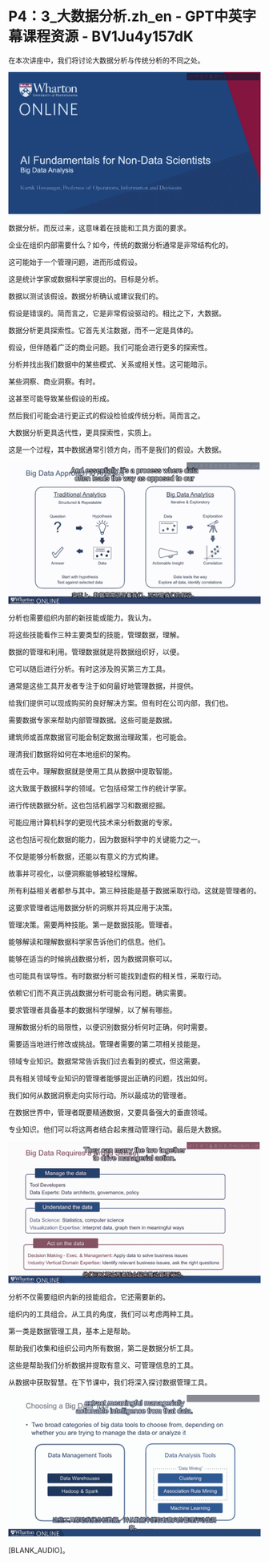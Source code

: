 # P4：3_大数据分析.zh_en - GPT中英字幕课程资源 - BV1Ju4y157dK

在本次讲座中，我们将讨论大数据分析与传统分析的不同之处。

![](img/658b6ca335c769fd3d54df88d3c6b4ee_1.png)

数据分析。而反过来，这意味着在技能和工具方面的要求。

企业在组织内部需要什么？如今，传统的数据分析通常是非常结构化的。

这可能始于一个管理问题，进而形成假设。

这是统计学家或数据科学家提出的。目标是分析。

数据以测试该假设。数据分析确认或建议我们的。

假设是错误的。简而言之，它是非常假设驱动的。相比之下，大数据。

数据分析更具探索性。它首先关注数据，而不一定是具体的。

假设，但伴随着广泛的商业问题。我们可能会进行更多的探索性。

分析并找出我们数据中的某些模式、关系或相关性。这可能暗示。

某些洞察、商业洞察。有时。

这甚至可能导致某些假设的形成。

然后我们可能会进行更正式的假设检验或传统分析。简而言之。

大数据分析更具迭代性，更具探索性，实质上。

这是一个过程，其中数据通常引领方向，而不是我们的假设。大数据。

![](img/658b6ca335c769fd3d54df88d3c6b4ee_3.png)

分析也需要组织内部的新技能或能力。我认为。

将这些技能看作三种主要类型的技能，管理数据，理解。

数据的管理和利用。管理数据就是将数据组织好，以便。

它可以随后进行分析。有时这涉及购买第三方工具。

通常是这些工具开发者专注于如何最好地管理数据，并提供。

给我们提供可以现成购买的良好解决方案。但有时在公司内部，我们也。

需要数据专家来帮助内部管理数据。这些可能是数据。

建筑师或首席数据官可能会制定数据治理政策，也可能会。

理清我们数据将如何在本地组织的架构。

或在云中。理解数据就是使用工具从数据中提取智能。

这大致属于数据科学的领域。它包括经常工作的统计学家。

进行传统数据分析。这也包括机器学习和数据挖掘。

可能应用计算机科学的更现代技术来分析数据的专家。

这也包括可视化数据的能力，因为数据科学中的关键能力之一。

不仅是能够分析数据，还能以有意义的方式构建。

故事并可视化，以便洞察能够被轻松理解。

所有利益相关者都参与其中。第三种技能是基于数据采取行动。这就是管理者的。

这要求管理者运用数据分析的洞察并将其应用于决策。

管理决策。需要两种技能。第一是数据技能。管理者。

能够解读和理解数据科学家告诉他们的信息。他们。

能够在适当的时候挑战数据分析，因为数据洞察可以。

也可能具有误导性。有时数据分析可能找到虚假的相关性，采取行动。

依赖它们而不真正挑战数据分析可能会有问题。确实需要。

要求管理者具备基本的数据科学理解，以了解有哪些。

理解数据分析的局限性，以便识别数据分析何时正确，何时需要。

需要适当地进行修改或挑战。管理者需要的第二项相关技能是。

领域专业知识。数据常常告诉我们过去看到的模式，但这需要。

具有相关领域专业知识的管理者能够提出正确的问题，找出如何。

我们如何从数据洞察走向实际行动。所以最成功的管理者。

在数据世界中，管理者既要精通数据，又要具备强大的垂直领域。

专业知识。他们可以将这两者结合起来推动管理行动。最后是大数据。

![](img/658b6ca335c769fd3d54df88d3c6b4ee_5.png)

分析不仅需要组织内新的技能组合。它还需要新的。

组织内的工具组合。从工具的角度，我们可以考虑两种工具。

第一类是数据管理工具，基本上是帮助。

帮助我们收集和组织公司内所有数据，第二是数据分析工具。

这些是帮助我们分析数据并提取有意义、可管理信息的工具。

从数据中获取智慧。在下节课中，我们将深入探讨数据管理工具。

![](img/658b6ca335c769fd3d54df88d3c6b4ee_7.png)

[BLANK_AUDIO]。

